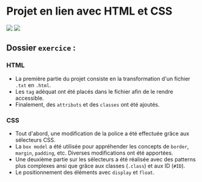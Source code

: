 # Projet en lien avec HTML et CSS

![](https://img.shields.io/badge/HTML5-E34F26?style=for-the-badge&logo=html5&logoColor=white)
![](https://img.shields.io/badge/CSS3-1572B6?style=for-the-badge&logo=css3&logoColor=white)

## Dossier `exercice` :

### HTML

* La première partie du projet consiste en la transformation d'un fichier `.txt` en `.html`.
* Les `tag` adéquat ont été placés dans le fichier afin de le rendre accessible.
* Finalement, des `attributs` et des `classes` ont été ajoutés. 

### CSS 

* Tout d'abord, une modification de la police a été effectuée grâce aux sélecteurs CSS.
* La `box model` a été utilisée pour appréhender les concepts de `border`, `margin`, `padding`, etc. Diverses modifications ont été apportées. 
* Une deuxième partie sur les sélecteurs a été réalisée avec des patterns plus complexes ansi que grâce aux classes (`.class`) et aux ID (`#ID`).
* Le positionnement des éléments avec `display` et `float`.
